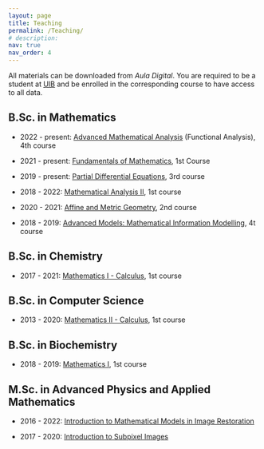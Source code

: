 ```yaml
---
layout: page
title: Teaching
permalink: /Teaching/
# description:
nav: true
nav_order: 4
---
```


All materials can be downloaded from <em>Aula Digital</em>. You are required to be a student at [UIB](https://uib.eu) and be enrolled in the corresponding course to have access to all data.

<div class="publications">
<h2 class="category">B.Sc. in Mathematics</h2>
</div>

* 2022 - present: [Advanced Mathematical Analysis](https://www.uib.eu/Learn/estudis-de-grau/grau/matematiques/GMA2-P/20585/index.html) (Functional Analysis), 4th course

* 2021 - present: [Fundamentals of Mathematics](https://www.uib.eu/Learn/estudis-de-grau/grau/matematiques/GMA2-P/20572/index.html),  1st Course 

* 2019 - present: [Partial Differential Equations](https://www.uib.eu/Learn/estudis-de-grau/grau/matematiques/GMA2-P/20327/index.html), 3rd course

* 2018 - 2022: [Mathematical Analysis II](https://www.uib.eu/Learn/estudis-de-grau/grau/matematiques/GMA2-P/20574/index.html), 1st course

* 2020 - 2021: [Affine and Metric Geometry](https://www.uib.eu/Learn/estudis-de-grau/grau/matematiques/GMA2-P/20318/index.html), 2nd course

* 2018 - 2019: [Advanced Models: Mathematical Information Modelling](https://www.uib.eu/Learn/estudis-de-grau/grau/matematiques/GMA2-P/assignatures.html), 4t course

<div class="projects">
<h2 class="category">B.Sc. in Chemistry</h2>
</div>

* 2017 - 2021: [Mathematics I - Calculus](https://www.uib.eu/Learn/estudis-de-grau/grau/quimica/GQUI-P/21457/index.html), 1st course


<div class="projects">
<h2 class="category">B.Sc. in Computer Science</h2>
</div>

* 2013 - 2020: [Mathematics II - Calculus](https://www.uib.eu/Learn/estudis-de-grau/grau/informatica/GIN3-P/20301/index.html), 1st course

<div class="projects">
<h2 class="category">B.Sc. in Biochemistry</h2>
</div>

* 2018 - 2019: [Mathematics I](https://www.uib.eu/Learn/estudis-de-grau/grau/bioquimica/GBIQ-P/21545/index.html), 1st course

<div class="projects">
<h2 class="category">M.Sc. in Advanced Physics and Applied Mathematics</h2>
</div>

* 2016 - 2022: [Introduction to Mathematical Models in Image Restoration](https://www.uib.eu/Learn/estudis-de-master/master/MFMA/11301/index.html)

* 2017 - 2020: [Introduction to Subpixel Images](https://www.uib.eu/Learn/estudis-de-master/master/MFMA/11303/index.html)
